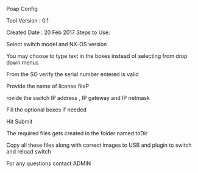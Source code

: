 Poap Config 

   Tool Version : 0.1  
   
   Created Date : 20 Feb 2017 Steps to Use:
   
Select switch model and NX-OS version

You may choose to type text in the boxes instead of selecting from drop down menus

From the SO verify the serial number entered is valid

Provide the name of license fileP

rovide the switch IP address , IP gateway and IP netmask

Fill the optional boxes if needed

Hit Submit

The required files gets created in the folder named toDir

Copy all these files along with correct images to USB and plugin to switch and reload switch

For any questions contact ADMIN
